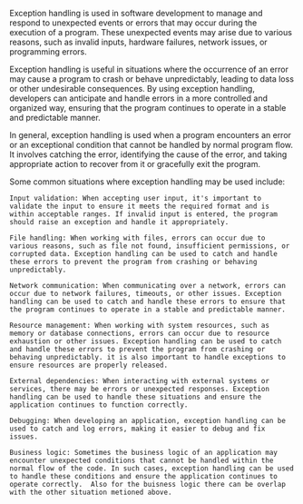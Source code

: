 
Exception handling is used in software development to manage and respond to unexpected events or errors that may occur during the execution of a program. These unexpected events may arise due to various reasons, such as invalid inputs, hardware failures, network issues, or programming errors.  
  
Exception handling is useful in situations where the occurrence of an error may cause a program to crash or behave unpredictably, leading to data loss or other undesirable consequences. By using exception handling, developers can anticipate and handle errors in a more controlled and organized way, ensuring that the program continues to operate in a stable and predictable manner.

In general, exception handling is used when a program encounters an error or an exceptional condition that cannot be handled by normal program flow. It involves catching the error, identifying the cause of the error, and taking appropriate action to recover from it or gracefully exit the program.  
  
Some common situations where exception handling may be used include:

	Input validation: When accepting user input, it's important to validate the input to ensure it meets the required format and is within acceptable ranges. If invalid input is entered, the program should raise an exception and handle it appropriately.  

	File handling: When working with files, errors can occur due to various reasons, such as file not found, insufficient permissions, or corrupted data. Exception handling can be used to catch and handle these errors to prevent the program from crashing or behaving unpredictably.  

	Network communication: When communicating over a network, errors can occur due to network failures, timeouts, or other issues. Exception handling can be used to catch and handle these errors to ensure that the program continues to operate in a stable and predictable manner.  
 
	Resource management: When working with system resources, such as memory or database connections, errors can occur due to resource exhaustion or other issues. Exception handling can be used to catch and handle these errors to prevent the program from crashing or behaving unpredictably. it is also important to handle exceptions to ensure resources are properly released.  

	External dependencies: When interacting with external systems or services, there may be errors or unexpected responses. Exception handling can be used to handle these situations and ensure the application continues to function correctly.  

	Debugging: When developing an application, exception handling can be used to catch and log errors, making it easier to debug and fix issues.  

	Business logic: Sometimes the business logic of an application may encounter unexpected conditions that cannot be handled within the normal flow of the code. In such cases, exception handling can be used to handle these conditions and ensure the application continues to operate correctly.  Also for the buisness logic there can be overlap with the other situation metioned above.

